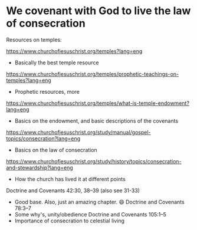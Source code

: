 # We covenant with God to live the law of consecration





Resources on temples:

https://www.churchofjesuschrist.org/temples?lang=eng
- Basically the best temple resource

https://www.churchofjesuschrist.org/temples/prophetic-teachings-on-temples?lang=eng
- Prophetic resources, more

https://www.churchofjesuschrist.org/temples/what-is-temple-endowment?lang=eng
- Basics on the endowment, and basic descriptions of the covenants

https://www.churchofjesuschrist.org/study/manual/gospel-topics/consecration?lang=eng
- Basics on the law of consecration

https://www.churchofjesuschrist.org/study/history/topics/consecration-and-stewardship?lang=eng
- How the church has lived it at different points

Doctrine and Covenants 42:30, 38–39 (also see 31-33)
- Good base. Also, just an amazing chapter. :smile:
Doctrine and Covenants 78:3–7
- Some why's, unity/obedience
Doctrine and Covenants 105:1–5
- Importance of consecration to celestial living

